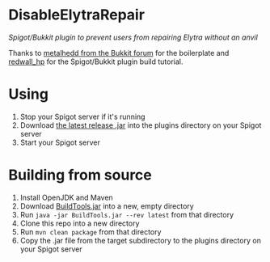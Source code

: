 # DisableElytraRepair

_Spigot/Bukkit plugin to prevent users from repairing Elytra without an anvil_

Thanks to [metalhedd from the Bukkit forum](https://bukkit.org/threads/remove-vanilla-repair.170075/#post-1825203) for the boilerplate and [redwall_hp](http://rdwl.xyz/blog/how-to-compile-spigot-plugins/) for the Spigot/Bukkit plugin build tutorial.

# Using

1. Stop your Spigot server if it's running
2. Download [the latest release .jar](https://github.com/qguv/DisableElytraRepair/releases) into the plugins directory on your Spigot server
3. Start your Spigot server

# Building from source

1. Install OpenJDK and Maven
2. Download [BuildTools.jar](https://hub.spigotmc.org/jenkins/job/BuildTools/lastSuccessfulBuild/artifact/target/BuildTools.jar) into a new, empty directory
3. Run `java -jar BuildTools.jar --rev latest` from that directory
4. Clone this repo into a new directory
5. Run `mvn clean package` from that directory
6. Copy the .jar file from the target subdirectory to the plugins directory on your Spigot server
